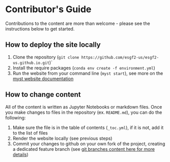# Contributor's Guide

Contributions to the content are more than welcome - please see the instructions below to get started.

## How to deploy the site locally

1. Clone the repository (`git clone https://github.com/esgf2-us/esgf2-us.github.io.git`)`
2. Install the require packages (`conda env create -f environment.yml`)
3. Run the website from your command line (`myst start`), see more on the [myst website documentation](https://mystmd.org/guide/quickstart-myst-websites)

## How to change content
All of the content is written as Jupyter Notebooks or markdown files. Once you make changes to files in the repository (ex. `README.md`), you can do the following:
1. Make sure the file is in the table of contents (`_toc.yml`), if it is not, add it to the list of files
2. Render the website locally (see previous steps)
3. Commit your changes to github on your own fork of the project, creating a dedicated feature branch (see [git branches content here for more details](https://foundations.projectpythia.org/foundations/github/git-branches.html))


